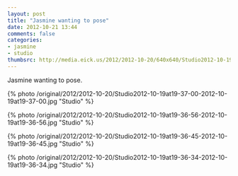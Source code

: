 ```yaml
---
layout: post
title: "Jasmine wanting to pose"
date: 2012-10-21 13:44
comments: false
categories: 
- jasmine
- studio
thumbsrc: http://media.eick.us/2012/2012-10-20/640x640/Studio2012-10-19at19-37-00-2012-10-19at19-37-00.jpg
---
```

Jasmine wanting to pose.

{% photo /original/2012/2012-10-20/Studio2012-10-19at19-37-00-2012-10-19at19-37-00.jpg "Studio" %}


{% photo /original/2012/2012-10-20/Studio2012-10-19at19-36-56-2012-10-19at19-36-56.jpg "Studio" %}


{% photo /original/2012/2012-10-20/Studio2012-10-19at19-36-45-2012-10-19at19-36-45.jpg "Studio" %}


{% photo /original/2012/2012-10-20/Studio2012-10-19at19-36-34-2012-10-19at19-36-34.jpg "Studio" %}

